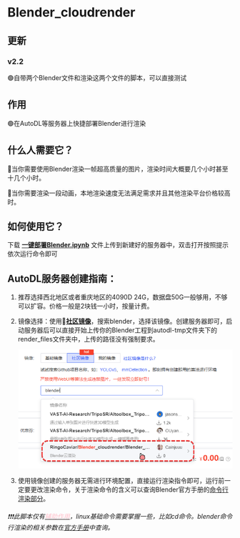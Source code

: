 # Blender_cloudrender

## 更新

### v2.2

🟢自带两个Blender文件和渲染这两个文件的脚本，可以直接测试

## 作用

🟢在AutoDL等服务器上快捷部署Blender进行渲染

## 什么人需要它？

🔹当你需要使用Blender渲染一帧超高质量的图片，渲染时间大概要几个小时甚至十几个小时。

🔹当你需要渲染一段动画，本地渲染速度无法满足需求并且其他渲染平台价格较高时。

## 如何使用它？

下载   **<u>一键部署Blender.ipynb</u>**   文件上传到新建好的服务器中，双击打开按照提示依次运行命令即可

## AutoDL服务器创建指南：

1. 推荐选择西北地区或者重庆地区的4090D 24G，数据盘50G一般够用，不够可以扩容。价格一般是2块钱一小时，按量计费。

2. 镜像选择：使用🔵**<u>社区镜像</u>**，搜索blender，选择该镜像。创建服务器即可，启动服务器后可以直接开始上传你的Blender工程到autodl-tmp文件夹下的render_files文件夹中，上传的路径没有强制要求。
   
   <img title="" src="images/chrome_cApsbZtnAk.png" alt="chrome_cApsbZtnAk.png" width="1024" style="zoom:;" >

3. 使用镜像创建的服务器无需进行环境配置，直接运行渲染指令即可，运行前一定要更改渲染命令，关于渲染命令的含义可以查询Blender官方手册的[命令行渲染部分](https://docs.blender.org/manual/zh-hans/4.2/advanced/command_line/arguments.html#command-line-arguments)。

###### ❗❗❗此脚本仅有<u><font color=#FFC0CB>辅助作用</font></u>，linux基础命令需要掌握一些，比如cd命令。blender命令行渲染的相关参数在[官方手册](https://docs.blender.org/manual/zh-hans/4.2/advanced/command_line/arguments.html#command-line-arguments)中查询。
